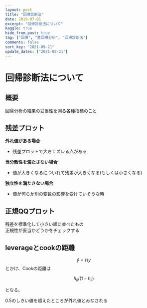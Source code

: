 ```yaml
---
layout: post
title: "回帰診断法"
date: 2019-07-01
excerpt: "回帰診断法について"
kaggle: true
hide_from_post: true
tag: ["回帰", "重回帰分析", "回帰診断法"]
comments: false
sort_key: "2021-09-21"
update_dates: ["2021-09-21"]
---
```



# 回帰診断法について

## 概要
回帰分析の結果の妥当性を測る各種指標のこと

## 残差プロット
 
**外れ値がある場合**  
 - 残差プロットで大きくズレる点がある

**当分散性を満たさない場合**  
 - 値が大きくなるについれて残差が大きくなる(もしくは小さくなる)

**独立性を満たさない場合**  
 - 値が何らか別の変数の影響を受けていそうな時

## 正規QQプロット
残差を標準化して小さい順に並べたもの  
正規性が妥当かどうかをチェックする  

## leverageとcookの距離

$$
\hat{y} = H y
$$
とかけ、Cookの距離は

$$
h_{ii}/(1-h_{ii})
$$

となる。

0.5のしきい値を超えたところが外れ値とみなされる  

